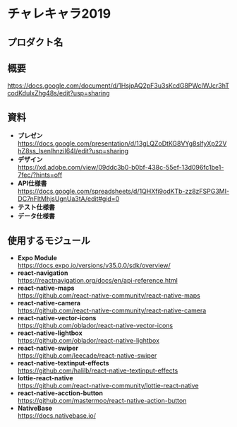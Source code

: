 # チャレキャラ2019
## プロダクト名
## 概要
https://docs.google.com/document/d/1HsjpAQ2pF3u3sKcdG8PWcIWJcr3hTcodKdulxZhg48s/edit?usp=sharing
## 資料
- **プレゼン**  
https://docs.google.com/presentation/d/13gLQZoDtKG8VYg8slfyXp22VhZ8ss_lsenlhnziI64I/edit?usp=sharing
- **デザイン**  
https://xd.adobe.com/view/09ddc3b0-b0bf-438c-55ef-13d096fc1be1-7fec/?hints=off
- **API仕様書**  
https://docs.google.com/spreadsheets/d/1QHXfi9odKTb-zz8zFSPG3MI-DC7nFltMhjsUgnUa3tA/edit#gid=0
- **テスト仕様書**
- **データ仕様書**

## 使用するモジュール
- **Expo Module**  
https://docs.expo.io/versions/v35.0.0/sdk/overview/  
- **react-navigation**  
https://reactnavigation.org/docs/en/api-reference.html  
- **react-native-maps**  
https://github.com/react-native-community/react-native-maps  
- **react-native-camera**  
https://github.com/react-native-community/react-native-camera  
- **react-native-vector-icons**  
https://github.com/oblador/react-native-vector-icons  
- **react-native-lightbox**  
https://github.com/oblador/react-native-lightbox  
- **react-native-swiper**  
https://github.com/leecade/react-native-swiper  
- **react-native-textinput-effects**  
https://github.com/halilb/react-native-textinput-effects  
- **lottie-react-native**  
https://github.com/react-native-community/lottie-react-native  
- **react-native-acction-button**  
https://github.com/mastermoo/react-native-action-button  
- **NativeBase**  
https://docs.nativebase.io/  